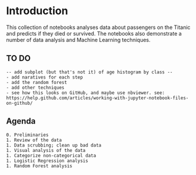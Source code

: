 # Introduction

This collection of notebooks analyses data about passengers on the Titanic and predicts if they died or survived. The notebooks also demonstrate a number of data analysis and Machine Learning techniques.
## TO DO

    -- add subplot (but that's not it) of age histogram by class --
    - add naratives for each step
    - add the random forest
    - add other techniques
    - see how this looks on GitHub, and maybe use nbviewer. see: https://help.github.com/articles/working-with-jupyter-notebook-files-on-github/

## Agenda

    0. Preliminaries
    1. Review of the data
    1. Data scrubbing; clean up bad data
    1. Visual analysis of the data
    1. Categorize non-categorical data
    1. Logistic Regression analysis
    1. Random Forest analysis

